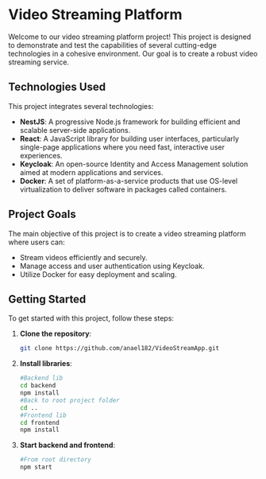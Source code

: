 # Video Streaming Platform

Welcome to our video streaming platform project! This project is designed to demonstrate and test the capabilities of several cutting-edge technologies in a cohesive environment. Our goal is to create a robust video streaming service.

## Technologies Used

This project integrates several technologies:

-   **NestJS**: A progressive Node.js framework for building efficient and scalable server-side applications.
-   **React**: A JavaScript library for building user interfaces, particularly single-page applications where you need fast, interactive user experiences.
-   **Keycloak**: An open-source Identity and Access Management solution aimed at modern applications and services.
-   **Docker**: A set of platform-as-a-service products that use OS-level virtualization to deliver software in packages called containers.

## Project Goals

The main objective of this project is to create a video streaming platform where users can:

-   Stream videos efficiently and securely.
-   Manage access and user authentication using Keycloak.
-   Utilize Docker for easy deployment and scaling.

## Getting Started

To get started with this project, follow these steps:

1.  **Clone the repository**:
    ```bash
    git clone https://github.com/anael182/VideoStreamApp.git
    ```
2.  **Install libraries**:
    ```bash
    #Backend lib
    cd backend
    npm install
    #Back to root project folder
    cd ..
    #Frontend lib
    cd frontend
    npm install
    ```
3.  **Start backend and frontend**:

    ```bash
    #From root directory
    npm start
    ```

